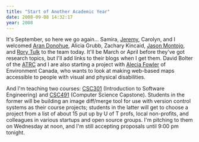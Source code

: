 ```yaml
---
title: "Start of Another Academic Year"
date: 2008-09-08 14:32:17
year: 2008
---
```

It's September, so here we go again... Samira, <a href="http://www.aperte.org">Jeremy</a>, Carolyn, and I welcomed <a href="http://littlecomputerscientist.wordpress.com/">Aran Donohue</a>, Alicia Grubb, Zachary Kincaid, <a href="http://www.jaysnothere.com/blog/">Jason Montojo</a>, and <a href="http://rorytulk.blogspot.com/">Rory Tulk</a> to the team today. It'll be March or April before they've got research topics, but I'll add links to their blogs when I get them. David Bolter of the <a href="http://atrc.utoronto.ca/">ATRC</a> and I are also starting a project with <a href="http://ajfowler.wordpress.com/">Alecia Fowler</a> of Environment Canada, who wants to look at making web-based maps accessible to people with visual and physical disabilities.

And I'm teaching two courses: <a href="https://stanley.cdf.toronto.edu/drproject/csc301-2008-09">CSC301</a> (Introduction to Software Engineering) and <a href="https://stanley.cdf.toronto.edu/drproject/consulting-2008-09">CSC491</a> (Computer Science Capstone). Students in the former will be building an image diff/merge tool for use with version control systems as their course projects; students in the latter will get to choose a project from a list of about 15 put up by U of T profs, local non-profits, and colleagues in various startups and open source groups. I'm pitching to them on Wednesday at noon, and I'm still accepting proposals until 9:00 pm tonight.
